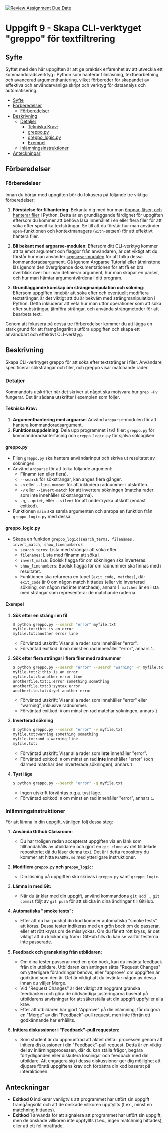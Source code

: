 [![Review Assignment Due Date](https://classroom.github.com/assets/deadline-readme-button-24ddc0f5d75046c5622901739e7c5dd533143b0c8e959d652212380cedb1ea36.svg)](https://classroom.github.com/a/lNi1l-0e)
# Uppgift 9 - Skapa CLI-verktyget "greppo" för textfiltrering

## <a name='Syfte'></a>Syfte

Syftet med den här uppgiften är att ge praktisk erfarenhet av att utveckla ett
kommandoradsverktyg i Python som hanterar filinläsning, textbearbetning, och
avancerad argumenthantering, vilket förbereder för skapandet av effektiva och
användarvänliga skript och verktyg för dataanalys och automatisering.

<!-- vscode-markdown-toc -->

- [Syfte](#Syfte)
- [Förberedelser](#Frberedelser)
  - [Förberedelser](#Frberedelser-1)
- [Beskrivning](#Beskrivning)
  - [Detaljer](#Detaljer)
    - [Tekniska Krav:](#TekniskaKrav:)
    - [greppo.py](#greppo.py)
    - [greppo_logic.py](#greppo_logic.py)
    - [Exempel](#Exempel)
  - [Inlämningsinstruktioner](#Inlmningsinstruktioner)
- [Anteckningar](#Anteckningar)

<!-- vscode-markdown-toc-config
	numbering=false
	autoSave=true
	/vscode-markdown-toc-config -->
<!-- /vscode-markdown-toc -->

## <a name='Frberedelser'></a>Förberedelser

### <a name='Frberedelser-1'></a>Förberedelser

Innan du börjar med uppgiften bör du fokusera på följande tre viktiga
förberedelser:

1. **Förståelse för filhantering**: Bekanta dig med hur man [öppnar, läser, och hanterar filer](https://docs.python.org/3/tutorial/inputoutput.html#tut-files)
   i Python. Detta är en grundläggande färdighet för uppgiften eftersom du
   kommer att behöva läsa innehållet i en eller flera filer för att söka efter
   specifika textsträngar. Se till att du förstår hur man använder
   `open`-funktionen och kontextmanagers (`with`-satsen) för att effektivt
   hantera filer.

2. **Bli bekant med argparse-modulen**: Eftersom ditt CLI-verktyg kommer att ta
   emot argument och flaggor från användaren, är det viktigt att du förstår hur
   man använder [`argparse`-modulen](https://docs.python.org/3/library/argparse.html) för att tolka dessa kommandoradsargument. Gå igenom [Argparse Tutorial](https://docs.python.org/3/howto/argparse.html)
   eller åtminstone läs igenom den övergripande dokumentationen för att få en
   bra överblick över hur man definierar argument, hur man skapar en parser, och
   hur man hämtar argumentvärdena i ditt program.

3. **Grundläggande kunskap om strängmanipulation och sökning**: Eftersom
   uppgiften innebär att söka efter och eventuellt modifiera textsträngar, är
   det viktigt att du är bekväm med strängmanipulation i Python. Detta
   inkluderar att veta hur man utför operationer som att söka efter substrängar,
   jämföra strängar, och använda strängmetoder för att bearbeta text.

Genom att fokusera på dessa tre förberedelser kommer du att lägga en stark grund
för att framgångsrikt slutföra uppgiften och skapa ett användbart och effektivt
CLI-verktyg.

## <a name='Beskrivning'></a>Beskrivning

Skapa CLI-verktyget greppo för att söka efter textsträngar i filer. Användare
specificerar söksträngar och filer, och greppo visar matchande rader.

### <a name='Detaljer'></a>Detaljer

Kommandots utskrifter när det skriver ut något ska motsvara hur `grep -Hv`
fungerar. Det är sådana utskrifter i exemplen som följer.

#### <a name='TekniskaKrav:'></a>Tekniska Krav:

1. **Argumenthantering med argparse**: Använd `argparse`-modulen för att hantera
   kommandoradsargument.
2. **Funktionsuppdelning**: Dela upp programmet i två filer: `greppo.py` för
   kommandoradsinterfacing och `greppo_logic.py` för själva söklogiken.

#### <a name='greppo.py'></a>greppo.py

- Filen `greppo.py` ska hantera användarinput och skriva ut resultatet av
  sökningen.
- Använd `argparse` för att tolka följande argument:
  - Filnamn (en eller flera).
  - `--search` för söksträngar, kan anges flera gånger.
  - `-n` eller `--line-number` för att inkludera radnummer i utskriften.
  - `-v` eller `--invert-match` för att invertera sökningen (matcha rader som
    inte innehåller söksträngarna).
  - `-q`, `--quiet`, eller `--silent` för att undertrycka utskrift (endast
    exitkod).
- Funktionen `main` ska samla argumenten och anropa en funktion från
  `greppo_logic.py` med dessa.

#### <a name='greppo_logic.py'></a>greppo_logic.py

- Skapa en funktion `greppo_logic(search_terms, filenames, invert_match, show_linenumbers)`:
  - `search_terms`: Lista med strängar att söka efter.
  - `filenames`: Lista med filnamn att söka i.
  - `invert_match`: Boolsk flagga för om sökningen ska inverteras.
  - `show_linenumbers`: Boolsk flagga för om radnummer ska finnas med i
    resultatet.
  - Funktionen ska returnera en tupel `(exit_code, matches)`, där `exit_code` är
    0 om någon match hittades (eller vid inverterad sökning, om någon rad inte
    matchade), annars 1. `matches` är en lista med strängar som representerar de
    matchande raderna.

#### <a name='Exempel'></a>Exempel

1. **Sök efter en sträng i en fil**

   ```bash
   $ python greppo.py --search "error" myfile.txt
   myfile.txt:this is an error
   myfile.txt:another error line
   ```

   - Förväntad utskrift: Visar alla rader som innehåller "error".
   - Förväntad exitkod: `0` om minst en rad innehåller "error", annars `1`.

2. **Sök efter flera strängar i flera filer med radnummer**

   ```bash
   $ python greppo.py --search "error" --search "warning" -n myfile.txt anotherfile.txt
   myfile.txt:2:this is an error
   myfile.txt:3:another error line
   anotherfile.txt:1:error something something
   anotherfile.txt:3:syntax error
   anotherfile.txt:4:yet another error
   ```

   - Förväntad utskrift: Visar alla rader som innehåller "error" eller
     "warning", inklusive radnummer.
   - Förväntad exitkod: `0` om minst en rad matchar sökningen, annars `1`.

3. **Inverterad sökning**

   ```bash
   $ python greppo.py --search "error" -v myfile.txt
   myfile.txt:warning something something
   myfile.txt:and a warning line
   myfile.txt:
   ```

   - Förväntad utskrift: Visar alla rader som **inte** innehåller "error".
   - Förväntad exitkod: `0` om minst en rad **inte** innehåller "error" (och
     därmed matchar den inverterade sökningen), annars `1`.

4. **Tyst läge**

   ```bash
   $ python greppo.py --search "error" -q myfile.txt
   ```

   - Ingen utskrift förväntas p.g.a. tyst läge.
   - Förväntad exitkod: `0` om minst en rad innehåller "error", annars `1`.

### <a name='Inlmningsinstruktioner'></a>Inlämningsinstruktioner

För att lämna in din uppgift, vänligen följ dessa steg:

1. **Använda Github Classroom:**

   - Du har troligen redan accepterat uppgiften via en länk som tillhandahålls
     av utbildaren och gjort en `git clone` av det tilldelade repositoriet då du
     läser denna text. Det är i detta repository du kommer att hitta `README.md`
     med ytterligare instruktioner.

2. **Modifiera `greppo.py` och `greppo_logic`:**

   - Din lösning på uppgiften ska skrivas i `greppo.py` samt `greppo_logic`.

3. **Lämna in med Git:**

   - När du är klar med din uppgift, använd kommandona `git add .`, `git commit`
     följt av `git push` för att skicka in dina ändringar till GitHub.

4. **Automatiska "smoke tests":**

   - Efter att du har pushat din kod kommer automatiska "smoke tests" att köras.
     Dessa tester indikeras med en grön bock om de passerar, eller ett rött
     kryss om de misslyckas. Om du får ett rött kryss, är det viktigt att du
     klickar dig fram i GitHub tills du kan se varför testerna inte passerade.

5. **Feedback och granskning från utbildaren:**

   - Om dina tester passerar med en grön bock, kan du invänta feedback från din
     utbildare. Utbildaren kan antingen sätta "Request Changes" om ytterligare
     förändringar behövs, eller "approve" om uppgiften är godkänd som den är.
     Det är viktigt att du inväntar någon av dessa innan du väljer Merge.
   - Vid "Request Changes" är det viktigt att noggrant granska feedbacken och
     göra de nödvändiga justeringarna baserat på utbildarens anvisningar för att
     säkerställa att din uppgift uppfyller alla krav.
   - Efter att utbildaren har gjort "Approve" på din inlämning, får du göra en
     "Merge" av din "Feedback"-pull request, men inte förrän ett godkännande har
     erhållits.

6. **Initiera diskussioner i "Feedback"-pull requesten:**

   - Som student är du uppmuntrad att aktivt delta i processen genom att
     initiera diskussioner i din "Feedback"-pull request. Detta är en viktig del
     av inlärningsprocessen, där du kan ställa frågor, begära förtydliganden
     eller diskutera lösningar och feedback med din utbildare. Att engagera sig
     i dessa diskussioner ger dig möjlighet att djupare förstå uppgiftens krav
     och förbättra din kod baserat på interaktionen.

## <a name='Anteckningar'></a>Anteckningar

- **Exitkod 0** indikerar vanligtvis att programmet har utfört sin uppgift
  framgångsrikt och att de önskade villkoren uppfyllts (t.ex., minst en
  matchning hittades).
- **Exitkod 1** används för att signalera att programmet har utfört sin uppgift,
  men de önskade villkoren inte uppfyllts (t.ex., ingen matchning hittades),
  eller att ett fel inträffade.
